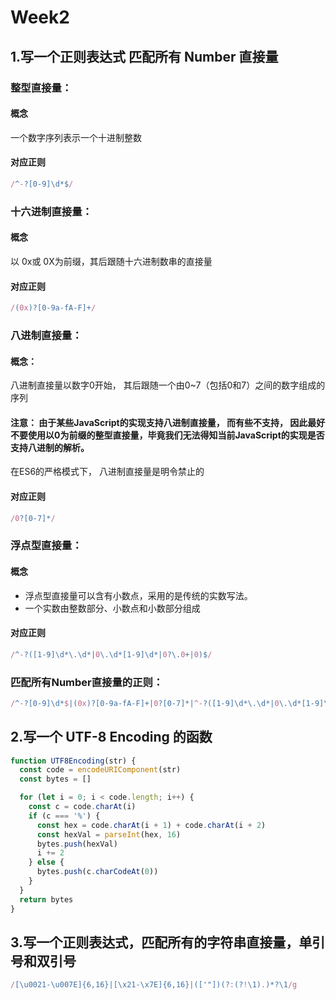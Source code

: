 # Week2
## 1.写一个正则表达式 匹配所有 Number 直接量
### 整型直接量：

#### 概念
一个数字序列表示一个十进制整数

#### 对应正则
```js
/^-?[0-9]\d*$/
```

### 十六进制直接量：

#### 概念
以 0x或 0X为前缀，其后跟随十六进制数串的直接量

#### 对应正则
```js
/(0x)?[0-9a-fA-F]+/
```

### 八进制直接量：

#### 概念：
八进制直接量以数字0开始， 其后跟随一个由0~7（包括0和7）之间的数字组成的序列

#### 注意： 由于某些JavaScript的实现支持八进制直接量， 而有些不支持， 因此最好不要使用以0为前缀的整型直接量，毕竟我们无法得知当前JavaScript的实现是否支持八进制的解析。

在ES6的严格模式下， 八进制直接量是明令禁止的

#### 对应正则
```js
/0?[0-7]*/
```

### 浮点型直接量：

#### 概念
- 浮点型直接量可以含有小数点，采用的是传统的实数写法。
- 一个实数由整数部分、小数点和小数部分组成

#### 对应正则
```js
/^-?([1-9]\d*\.\d*|0\.\d*[1-9]\d*|0?\.0+|0)$/
```

### 匹配所有Number直接量的正则：
```js
/^-?[0-9]\d*$|(0x)?[0-9a-fA-F]+|0?[0-7]*|^-?([1-9]\d*\.\d*|0\.\d*[1-9]\d*|0?\.0+|0)$/
```

## 2.写一个 UTF-8 Encoding 的函数
```js
function UTF8Encoding(str) {
  const code = encodeURIComponent(str)
  const bytes = []

  for (let i = 0; i < code.length; i++) {
    const c = code.charAt(i)
    if (c === '%') {
      const hex = code.charAt(i + 1) + code.charAt(i + 2)
      const hexVal = parseInt(hex, 16)
      bytes.push(hexVal)
      i += 2
    } else {
      bytes.push(c.charCodeAt(0))
    }
  }
  return bytes
}
```

## 3.写一个正则表达式，匹配所有的字符串直接量，单引号和双引号
```js
/[\u0021-\u007E]{6,16}|[\x21-\x7E]{6,16}|(['"])(?:(?!\1).)*?\1/g
```